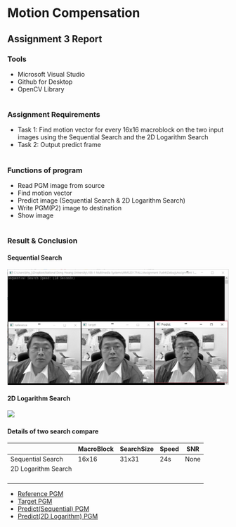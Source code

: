 # Motion Compensation
## Assignment 3 Report
### Tools
 - Microsoft Visual Studio
 - Github for Desktop
 - OpenCV Library
#
### Assignment Requirements
 - Task 1: Find motion vector for every 16x16 macroblock on the two input images using the Sequential Search and the 2D Logarithm Search
 - Task 2: Output predict frame
#
### Functions of program
 - Read PGM image from source
 - Find motion vector
 - Predict image (Sequential Search & 2D Logarithm Search)
 - Write PGM(P2) image to destination
 - Show image
#
### Result & Conclusion
#### Sequential Search

![](https://github.com/khyjb1995/MMS2017FALL/blob/master/Assignment%203/Sequantial_Search.PNG)

#### 2D Logarithm Search
![](https://github.com/khyjb1995/MMS2017FALL/blob/master/Assignment%203/2D_Logarithm_Search.PNG)

#### Details of two search compare

|  | MacroBlock | SearchSize | Speed | SNR |
|---|---|---|---|---|
| Sequential Search | 16x16 | 31x31 | 24s | None |
| 2D Logarithm Search |  |  |  |  |
|  |  |  |  | |
|  |  |  |  | |
|  |  |  |  | |
|  |  |  |  | |

- [Reference PGM](https://github.com/khyjb1995/MMS2017FALL/blob/master/Assignment%203/x64/Debug/i1.pgm "i1.pgm")
- [Target PGM](https://github.com/khyjb1995/MMS2017FALL/blob/master/Assignment%203/x64/Debug/i2.pgm "i2.pgm")
- [Predict(Sequential) PGM](https://github.com/khyjb1995/MMS2017FALL/blob/master/Assignment%203/x64/Debug/i2p(SS).pgm "i2p(SS).pgm")
- [Predict(2D Logarithm) PGM](https://github.com/khyjb1995/MMS2017FALL/blob/master/Assignment%203/x64/Debug/i2p(2D).pgm "i2p(2D).pgm")